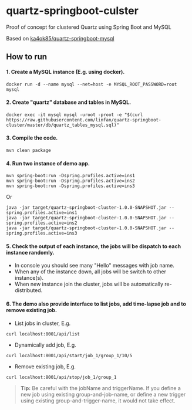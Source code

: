 # quartz-springboot-culster
Proof of concept for clustered Quartz using Spring Boot and MySQL

Based on [ka4ok85/quartz-springboot-mysql](https://github.com/ka4ok85/quartz-springboot-mysql)

## How to run

#### 1. Create a MySQL instance (E.g. using docker).
```
docker run -d --name mysql --net=host -e MYSQL_ROOT_PASSWORD=root mysql
```

#### 2. Create "quartz" database and tables in MySQL.
```
docker exec -it mysql mysql -uroot -proot -e "$(curl https://raw.githubusercontent.com/linfan/quartz-springboot-cluster/master/db/quartz_tables_mysql.sql)"
```

#### 3. Compile the code.
```
mvn clean package
```

#### 4. Run two instance of demo app.
```
mvn spring-boot:run -Dspring.profiles.active=ins1
mvn spring-boot:run -Dspring.profiles.active=ins2
mvn spring-boot:run -Dspring.profiles.active=ins3
```
Or
```
java -jar target/quartz-springboot-cluster-1.0.0-SNAPSHOT.jar --spring.profiles.active=ins1
java -jar target/quartz-springboot-cluster-1.0.0-SNAPSHOT.jar --spring.profiles.active=ins2
java -jar target/quartz-springboot-cluster-1.0.0-SNAPSHOT.jar --spring.profiles.active=ins3
```

#### 5. Check the output of each instance, the jobs will be dispatch to each instance randomly.

- In console you should see many "Hello" messages with job name.
- When any of the instance down, all jobs will be switch to other instance(s).
- When new instance join the cluster, jobs will be automatically re-distributed.

#### 6. The demo also provide interface to list jobs, add time-lapse job and to remove existing job.

- List jobs in cluster, E.g.
```
curl localhost:8001/api/list
```

- Dynamically add job, E.g.
```
curl localhost:8001/api/start/job_1/group_1/10/5
```

- Remove existing job, E.g.
```
curl localhost:8001/api/stop/job_1/group_1
```

> **Tip:** Be careful with the jobName and triggerName.
> If you define a new job using existing group-and-job-name, or define a new trigger using existing group-and-trigger-name, it would not take effect.